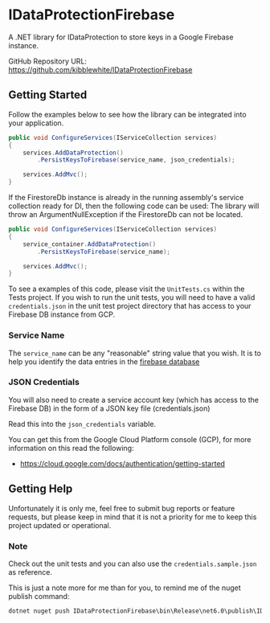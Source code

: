 # IDataProtectionFirebase
A .NET library for IDataProtection to store keys in a Google Firebase instance.

GitHub Repository URL: https://github.com/kibblewhite/IDataProtectionFirebase


## Getting Started

Follow the examples below to see how the library can be integrated into your application.

```csharp
public void ConfigureServices(IServiceCollection services)
{
    services.AddDataProtection()
        .PersistKeysToFirebase(service_name, json_credentials);

    services.AddMvc();
}
```


If the FirestoreDb instance is already in the running assembly's service collection ready for DI, then the following code can be used:
The library will throw an ArgumentNullException if the FirestoreDb can not be located.

```csharp
public void ConfigureServices(IServiceCollection services)
{
    service_container.AddDataProtection()
        .PersistKeysToFirebase(service_name);

    services.AddMvc();
}
```

To see a examples of this code, please visit the `UnitTests.cs` within the Tests project. If you wish to run the unit tests, you will need to have a valid `credentials.json` in the unit test project directory that has access to your Firebase DB instance from GCP.

### Service Name

The `service_name` can be any "reasonable" string value that you wish. It is to help you identify the data entries in the [firebase database](https://console.firebase.google.com/)


### JSON Credentials

You will also need to create a service account key (which has access to the Firebase DB) in the form of a JSON key file (credentials.json)

Read this into the `json_credentials` variable.

You can get this from the Google Cloud Platform console (GCP), for more information on this read the following:
- https://cloud.google.com/docs/authentication/getting-started


## Getting Help

Unfortunately it is only me, feel free to submit bug reports or feature requests, but please keep in mind that it is not a priority for me to keep this project updated or operational.


### Note

Check out the unit tests and you can also use the `credentials.sample.json` as reference.


This is just a note more for me than for you, to remind me of the nuget publish command:
```bash
dotnet nuget push IDataProtectionFirebase\bin\Release\net6.0\publish\IDataProtectionFirebase.*.nupkg -k [api-key-here /] -s https://api.nuget.org/v3/index.json
```
